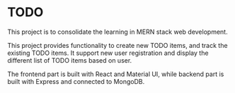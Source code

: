 # TODO

This project is to consolidate the learning in MERN stack web development.

This project provides functionality to create new TODO items, and track the existing TODO items. 
It support new user registration and display the different list of TODO items based on user.

The frontend part is built with React and Material UI, while backend part is built with Express and connected to MongoDB.
